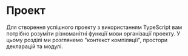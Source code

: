 # Проект

Для створення успішного проекту з використанням TypeScript вам потрібно розуміти різноманітні функції мови організації проекту. У цьому розділі ми розглянемо "контекст компіляції", простори декларацій та модулі.